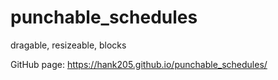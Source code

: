 # punchable_schedules
dragable, resizeable, blocks

GitHub page: https://hank205.github.io/punchable_schedules/
